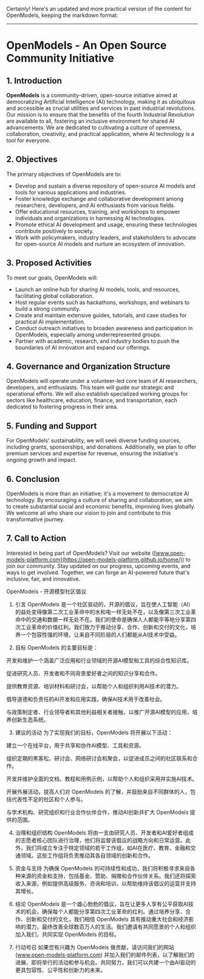 Certainly! Here's an updated and more practical version of the content for OpenModels, keeping the markdown format:

---

# OpenModels - An Open Source Community Initiative

## 1. Introduction

**OpenModels** is a community-driven, open-source initiative aimed at democratizing Artificial Intelligence (AI) technology, making it as ubiquitous and accessible as crucial utilities and services in past industrial revolutions. Our mission is to ensure that the benefits of the fourth Industrial Revolution are available to all, fostering an inclusive environment for shared AI advancements. We are dedicated to cultivating a culture of openness, collaboration, creativity, and practical application, where AI technology is a tool for everyone.

## 2. Objectives

The primary objectives of OpenModels are to:

- Develop and sustain a diverse repository of open-source AI models and tools for various applications and industries.
- Foster knowledge exchange and collaborative development among researchers, developers, and AI enthusiasts from various fields.
- Offer educational resources, training, and workshops to empower individuals and organizations in harnessing AI technologies.
- Promote ethical AI development and usage, ensuring these technologies contribute positively to society.
- Work with policymakers, industry leaders, and stakeholders to advocate for open-source AI models and nurture an ecosystem of innovation.

## 3. Proposed Activities

To meet our goals, OpenModels will:

- Launch an online hub for sharing AI models, tools, and resources, facilitating global collaboration.
- Host regular events such as hackathons, workshops, and webinars to build a strong community.
- Create and maintain extensive guides, tutorials, and case studies for practical AI implementation.
- Conduct outreach initiatives to broaden awareness and participation in OpenModels, especially among underrepresented groups.
- Partner with academic, research, and industry bodies to push the boundaries of AI innovation and expand our offerings.

## 4. Governance and Organization Structure

OpenModels will operate under a volunteer-led core team of AI researchers, developers, and enthusiasts. This team will guide our strategic and operational efforts. We will also establish specialized working groups for sectors like healthcare, education, finance, and transportation, each dedicated to fostering progress in their area.

## 5. Funding and Support

For OpenModels' sustainability, we will seek diverse funding sources, including grants, sponsorships, and donations. Additionally, we plan to offer premium services and expertise for revenue, ensuring the initiative's ongoing growth and impact.

## 6. Conclusion

OpenModels is more than an initiative; it's a movement to democratize AI technology. By encouraging a culture of sharing and collaboration, we aim to create substantial social and economic benefits, improving lives globally. We welcome all who share our vision to join and contribute to this transformative journey.

## 7. Call to Action

Interested in being part of OpenModels? Visit our website ([www.open-models-platform.com](https://open-models-platform.github.io/home/)) to join our community. Stay updated on our progress, upcoming events, and ways to get involved. Together, we can forge an AI-powered future that's inclusive, fair, and innovative.



OpenModels - 开源模型社区倡议
1. 引言
OpenModels 是一个社区驱动的，开源的倡议，旨在使人工智能（AI）的益处变得像第二次工业革命中的水和电一样无处不在，以及像第三次工业革命中的交通和数据一样无处不在。我们的使命是确保人人都能平等地分享第四次工业革命的价值红利。我们致力于推动分享、合作、创新和交付的文化，培养一个包容性强的环境，让来自不同阶层的人们都能从AI技术中受益。

2. 目标
OpenModels 的主要目标是：

开发和维护一个涵盖广泛应用和行业领域的开源AI模型和工具的综合性知识库。

促进研究人员、开发者和不同背景爱好者之间的知识分享和合作。

提供教育资源、培训材料和研讨会，以帮助个人和组织利用AI技术的潜力。

倡导道德和负责任的AI开发和应用实践，确保AI技术用于改善社会。

与政策制定者、行业领导者和其他利益相关者接触，以推广开源AI模型的应用，培养创新生态系统。

3. 建议的活动
为了实现我们的目标，OpenModels 将开展以下活动：

建立一个在线平台，用于共享和协作AI模型、工具和资源。

组织定期的黑客松、研讨会、网络研讨会和聚会，以促进成员之间的社区联系和合作。

开发并维护全面的文档、教程和用例示例，以帮助个人和组织采用并实施AI技术。

开展外展活动，提高人们对 OpenModels 的了解，并鼓励来自不同群体的人，包括代表性不足的社区和个人参与。

与学术机构、研究组织和行业合作伙伴合作，推动AI创新并扩大 OpenModels 提供的范围。

4. 治理和组织结构
OpenModels 将由一支由研究人员、开发者和AI爱好者组成的志愿者核心团队进行治理，他们将监督该倡议的战略方向和日常运营。此外，我们将成立专注于特定领域的若干工作组，如AI在医疗、教育、金融和交通领域。这些工作组将负责推动其各自领域的创新和合作。

5. 资金与支持
为确保 OpenModels 的可持续性和成功，我们将积极寻求来自各种来源的资金和支持，包括基金、赞助、捐赠和合作伙伴关系。我们还将探索收入来源，例如提供高级服务、咨询和培训，以帮助维持该倡议的运营并支持其增长。

6. 结论
OpenModels 是一个雄心勃勃的倡议，旨在让更多人享有公平获取AI技术的机会，确保每个人都能分享第四次工业革命的红利。通过培养分享、合作、创新和交付的文化，我们相信 OpenModels 具有推动重大社会和经济影响的潜力，最终改善全球数百万人的生活。我们邀请有共同愿景的个人和组织加入我们，共同实现 OpenModels 的目标。

7. 行动号召
如果您有兴趣为 OpenModels 做贡献，请访问我们的网站 (www.open-models-platform.com) 并加入我们的邮件列表，以了解我们的进展、即将举行的活动和参与机会。共同努力，我们可以共建一个由AI驱动的更具包容性、公平性和创新力的未来。

